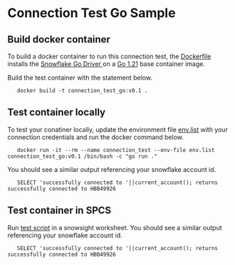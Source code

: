 # Connection Test Go Sample

## Build docker container
To build a docker container to run this connection test, the [Dockerfile](./Dockerfile) installs the [Snowflake Go Driver ](https://docs.snowflake.com/en/developer-guide/golang/go-driver)  on a [Go 1.21](https://hub.docker.com/_/golang)  base container image.

Build the test container with the statement below.
```
   docker build -t connection_test_go:v0.1 .
```

## Test container locally

To test your conatiner locally, update the environment file [env.list](./env.list) with your connection credentials and run the docker command below.
```
   docker run -it --rm --name connection_test --env-file env.list  connection_test_go:v0.1 /bin/bash -c "go run ."
```
You should see a similar output referencing your snowflake account id.
```
   SELECT 'successfully connected to '||current_account(); returns successfully connected to HBB49926
```

## Test container in SPCS

Run [test script](./test.sql) in a snowsight worksheet.
You should see a similar output referencing your snowflake account id.
```
   SELECT 'successfully connected to '||current_account(); returns successfully connected to HBB49926
```

